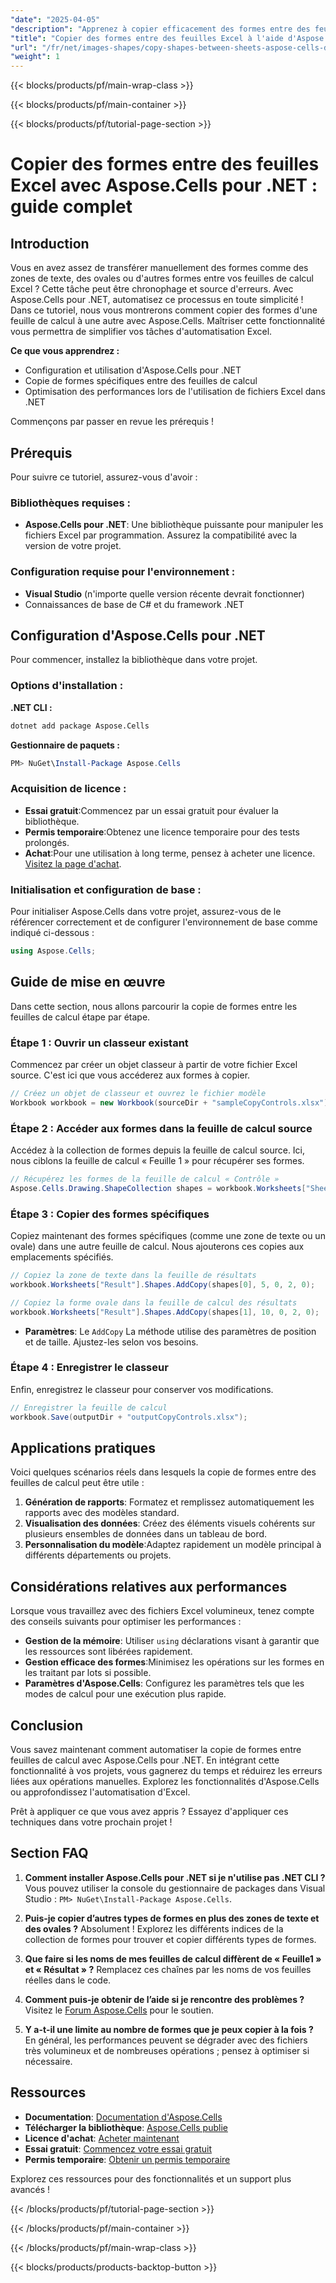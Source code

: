 ```yaml
---
"date": "2025-04-05"
"description": "Apprenez à copier efficacement des formes entre des feuilles de calcul Excel avec Aspose.Cells pour .NET. Simplifiez vos tâches de visualisation de données et automatisez les processus répétitifs."
"title": "Copier des formes entre des feuilles Excel à l'aide d'Aspose.Cells pour .NET &#58; un guide complet"
"url": "/fr/net/images-shapes/copy-shapes-between-sheets-aspose-cells-dotnet/"
"weight": 1
---
```


{{< blocks/products/pf/main-wrap-class >}}

{{< blocks/products/pf/main-container >}}

{{< blocks/products/pf/tutorial-page-section >}}


# Copier des formes entre des feuilles Excel avec Aspose.Cells pour .NET : guide complet

## Introduction

Vous en avez assez de transférer manuellement des formes comme des zones de texte, des ovales ou d'autres formes entre vos feuilles de calcul Excel ? Cette tâche peut être chronophage et source d'erreurs. Avec Aspose.Cells pour .NET, automatisez ce processus en toute simplicité ! Dans ce tutoriel, nous vous montrerons comment copier des formes d'une feuille de calcul à une autre avec Aspose.Cells. Maîtriser cette fonctionnalité vous permettra de simplifier vos tâches d'automatisation Excel.

**Ce que vous apprendrez :**
- Configuration et utilisation d'Aspose.Cells pour .NET
- Copie de formes spécifiques entre des feuilles de calcul
- Optimisation des performances lors de l'utilisation de fichiers Excel dans .NET

Commençons par passer en revue les prérequis !

## Prérequis

Pour suivre ce tutoriel, assurez-vous d'avoir :

### Bibliothèques requises :
- **Aspose.Cells pour .NET**: Une bibliothèque puissante pour manipuler les fichiers Excel par programmation. Assurez la compatibilité avec la version de votre projet.

### Configuration requise pour l'environnement :
- **Visual Studio** (n'importe quelle version récente devrait fonctionner)
- Connaissances de base de C# et du framework .NET

## Configuration d'Aspose.Cells pour .NET

Pour commencer, installez la bibliothèque dans votre projet.

### Options d'installation :

**.NET CLI :**
```bash
dotnet add package Aspose.Cells
```

**Gestionnaire de paquets :**
```powershell
PM> NuGet\Install-Package Aspose.Cells
```

### Acquisition de licence :
- **Essai gratuit**:Commencez par un essai gratuit pour évaluer la bibliothèque.
- **Permis temporaire**:Obtenez une licence temporaire pour des tests prolongés.
- **Achat**:Pour une utilisation à long terme, pensez à acheter une licence. [Visitez la page d'achat](https://purchase.aspose.com/buy).

### Initialisation et configuration de base :
Pour initialiser Aspose.Cells dans votre projet, assurez-vous de le référencer correctement et de configurer l'environnement de base comme indiqué ci-dessous :

```csharp
using Aspose.Cells;
```

## Guide de mise en œuvre

Dans cette section, nous allons parcourir la copie de formes entre les feuilles de calcul étape par étape.

### Étape 1 : Ouvrir un classeur existant
Commencez par créer un objet classeur à partir de votre fichier Excel source. C'est ici que vous accéderez aux formes à copier.
```csharp
// Créez un objet de classeur et ouvrez le fichier modèle
Workbook workbook = new Workbook(sourceDir + "sampleCopyControls.xlsx");
```

### Étape 2 : Accéder aux formes dans la feuille de calcul source
Accédez à la collection de formes depuis la feuille de calcul source. Ici, nous ciblons la feuille de calcul « Feuille 1 » pour récupérer ses formes.
```csharp
// Récupérez les formes de la feuille de calcul « Contrôle »
Aspose.Cells.Drawing.ShapeCollection shapes = workbook.Worksheets["Sheet1"].Shapes;
```

### Étape 3 : Copier des formes spécifiques
Copiez maintenant des formes spécifiques (comme une zone de texte ou un ovale) dans une autre feuille de calcul. Nous ajouterons ces copies aux emplacements spécifiés.
```csharp
// Copiez la zone de texte dans la feuille de résultats
workbook.Worksheets["Result"].Shapes.AddCopy(shapes[0], 5, 0, 2, 0);

// Copiez la forme ovale dans la feuille de calcul des résultats
workbook.Worksheets["Result"].Shapes.AddCopy(shapes[1], 10, 0, 2, 0);
```
- **Paramètres**: Le `AddCopy` La méthode utilise des paramètres de position et de taille. Ajustez-les selon vos besoins.

### Étape 4 : Enregistrer le classeur
Enfin, enregistrez le classeur pour conserver vos modifications.
```csharp
// Enregistrer la feuille de calcul
workbook.Save(outputDir + "outputCopyControls.xlsx");
```

## Applications pratiques

Voici quelques scénarios réels dans lesquels la copie de formes entre des feuilles de calcul peut être utile :
1. **Génération de rapports**: Formatez et remplissez automatiquement les rapports avec des modèles standard.
2. **Visualisation des données**: Créez des éléments visuels cohérents sur plusieurs ensembles de données dans un tableau de bord.
3. **Personnalisation du modèle**:Adaptez rapidement un modèle principal à différents départements ou projets.

## Considérations relatives aux performances

Lorsque vous travaillez avec des fichiers Excel volumineux, tenez compte des conseils suivants pour optimiser les performances :
- **Gestion de la mémoire**: Utiliser `using` déclarations visant à garantir que les ressources sont libérées rapidement.
- **Gestion efficace des formes**:Minimisez les opérations sur les formes en les traitant par lots si possible.
- **Paramètres d'Aspose.Cells**: Configurez les paramètres tels que les modes de calcul pour une exécution plus rapide.

## Conclusion

Vous savez maintenant comment automatiser la copie de formes entre feuilles de calcul avec Aspose.Cells pour .NET. En intégrant cette fonctionnalité à vos projets, vous gagnerez du temps et réduirez les erreurs liées aux opérations manuelles. Explorez les fonctionnalités d'Aspose.Cells ou approfondissez l'automatisation d'Excel.

Prêt à appliquer ce que vous avez appris ? Essayez d'appliquer ces techniques dans votre prochain projet !

## Section FAQ

1. **Comment installer Aspose.Cells pour .NET si je n'utilise pas .NET CLI ?** 
   Vous pouvez utiliser la console du gestionnaire de packages dans Visual Studio : `PM> NuGet\Install-Package Aspose.Cells`.

2. **Puis-je copier d’autres types de formes en plus des zones de texte et des ovales ?**
   Absolument ! Explorez les différents indices de la collection de formes pour trouver et copier différents types de formes.

3. **Que faire si les noms de mes feuilles de calcul diffèrent de « Feuille1 » et « Résultat » ?**
   Remplacez ces chaînes par les noms de vos feuilles réelles dans le code.

4. **Comment puis-je obtenir de l’aide si je rencontre des problèmes ?**
   Visitez le [Forum Aspose.Cells](https://forum.aspose.com/c/cells/9) pour le soutien.

5. **Y a-t-il une limite au nombre de formes que je peux copier à la fois ?**
   En général, les performances peuvent se dégrader avec des fichiers très volumineux et de nombreuses opérations ; pensez à optimiser si nécessaire.

## Ressources
- **Documentation**: [Documentation d'Aspose.Cells](https://reference.aspose.com/cells/net/)
- **Télécharger la bibliothèque**: [Aspose.Cells publie](https://releases.aspose.com/cells/net/)
- **Licence d'achat**: [Acheter maintenant](https://purchase.aspose.com/buy)
- **Essai gratuit**: [Commencez votre essai gratuit](https://releases.aspose.com/cells/net/)
- **Permis temporaire**: [Obtenir un permis temporaire](https://purchase.aspose.com/temporary-license/)

Explorez ces ressources pour des fonctionnalités et un support plus avancés !

{{< /blocks/products/pf/tutorial-page-section >}}

{{< /blocks/products/pf/main-container >}}

{{< /blocks/products/pf/main-wrap-class >}}

{{< blocks/products/products-backtop-button >}}